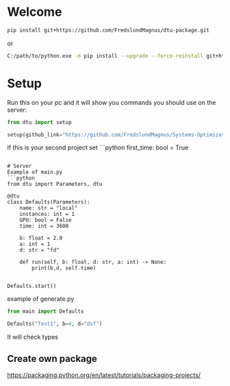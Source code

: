 # Welcome
```bash
pip install git+https://github.com/FredslundMagnus/dtu-package.git
```
or 
```bash
C:/path/to/python.exe -m pip install --upgrade --force-reinstall git+https://github.com/FredslundMagnus/dtu-package.git
```

# Setup
Run this on your pc and it will show you commands you should use on the server:
```python
from dtu import setup

setup(github_link="https://github.com/FredslundMagnus/Systems-Optimization.git", python="3.10.7", packages=["numpy", "pandas", "numba", "matplotlib"])
```
If this is your second project set ```python
first_time: bool = True
```

# Server
Example of main.py
```python
from dtu import Parameters, dtu

@dtu
class Defaults(Parameters):
    name: str = "local"
    instances: int = 1
    GPU: bool = False
    time: int = 3600

    b: float = 2.0
    a: int = 1
    d: str = "fd"

    def run(self, b: float, d: str, a: int) -> None:
        print(b,d, self.time)


Defaults.start()
```

example of generate.py
```python
from main import Defaults

Defaults("Test1", b=4, d="dsf")
```
It will check types

## Create own package
https://packaging.python.org/en/latest/tutorials/packaging-projects/
